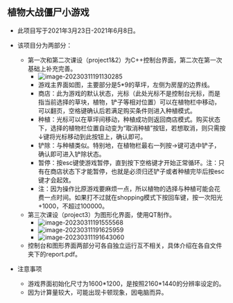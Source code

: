 ## 植物大战僵尸小游戏

- 此项目写于2021年3月23日-2021年6月8日。

- 该项目分为两部分：

  - 第一次和第二次课设（project1&2）为C++控制台界面，第二次在第一次基础上补充完善。
    - ![image-20230311191130285](C:\Users\zxy\AppData\Roaming\Typora\typora-user-images\image-20230311191130285.png)
    - 游戏主界面如图，主要部分是5*9的草坪，左侧为房屋的边界线。
    - 商店：此为游戏的默认状态，光标（此处光标不是控制台光标，而是指当前选择的草块，植物，铲子等相对位置）可以在植物栏中移动，可以翻页，空格键确认后若满足购买条件则进入种植模式。
    - 种植：光标可以在草坪间移动，种植成功则返回商店模式。购买状态下，选择的植物栏位置自动变为“取消种植”按钮，若想取消，则只需按↓键将光标移动到此按钮上，确认即可。
    - 铲除：与种植类似。特别地，在植物栏最右一列按→键可选中铲子，确认即可进入铲除状态。
    - 暂停：按esc键使游戏暂停，直到按下空格键才开始正常循环。注：只有在商店状态下才能暂停，也就是必须归还铲子或者种植完毕后按esc键才会起效。
    - 注：因为操作比原游戏要麻烦一点，所以植物的选择与种植可能会花费一点时间。如果打不过就在shopping模式下按回车键，按一次阳光+1000，不超过100000。
  - 第三次课设（project3）为图形化界面，使用QT制作。
    - ![image-20230311191555568](C:\Users\zxy\AppData\Roaming\Typora\typora-user-images\image-20230311191555568.png)
    - ![image-20230311191625959](C:\Users\zxy\AppData\Roaming\Typora\typora-user-images\image-20230311191625959.png)
    - ![image-20230311191643060](C:\Users\zxy\AppData\Roaming\Typora\typora-user-images\image-20230311191643060.png)
  - 控制台和图形界面两部分可各自独立运行互不相关，具体介绍在各自文件夹下的report.pdf。

- 注意事项

  - 游戏界面初始化尺寸为1600*1200，是按照2160\*1440的分辨率设定的。
  - 因为计算量较大，可能出现卡顿现象，因电脑而异。
  
  
  
  